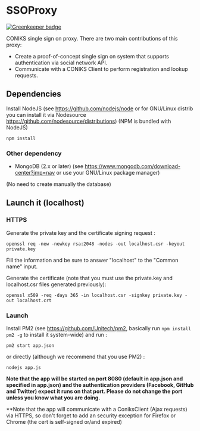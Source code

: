 # SSOProxy

[![Greenkeeper badge](https://badges.greenkeeper.io/coast-team/SSOProxy.svg)](https://greenkeeper.io/)

CONIKS single sign on proxy. There are two main contributions of this proxy:

- Create a proof-of-concept single sign on system that supports authentication via social network API.
- Communicate with a CONIKS Client to perform registration and lookup requests.

## Dependencies
Install NodeJS (see https://github.com/nodejs/node or for GNU/Linux distrib you can install it via Nodesource https://github.com/nodesource/distributions)
(NPM is bundled with NodeJS)

```
npm install
```

### Other dependency

- MongoDB (2.x or later) (see https://www.mongodb.com/download-center?jmp=nav or use your GNU/Linux package manager)

(No need to create manually the database)

## Launch it (localhost)

### HTTPS

Generate the private key and the certificate signing request :

```
openssl req -new -newkey rsa:2048 -nodes -out localhost.csr -keyout private.key
```
Fill the information and be sure to answer "localhost" to the "Common name" input.

Generate the certificate (note that you must use the private.key and localhost.csr files generated previously):

```
openssl x509 -req -days 365 -in localhost.csr -signkey private.key -out localhost.crt
```

### Launch

Install PM2 (see https://github.com/Unitech/pm2, basically run `npm install pm2 -g` to install it system-wide) and run :

```
pm2 start app.json
```

or directly (although we recommend that you use PM2) :

```
nodejs app.js
```

**Note that the app will be started on port 8080 (default in app.json and specified in app.json) and the authentication providers (Facebook, GitHub and Twitter) expect it runs on that port. Please do not change the port unless you know what you are doing.**

**Note that the app will communicate with a ConiksClient (Ajax requests) via HTTPS, so don't forget to add an security exception for Firefox or Chrome (the cert is self-signed or/and expired) 
